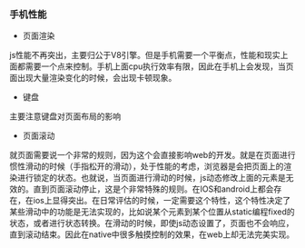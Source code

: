 ### 手机性能

* 页面渲染

js性能不再突出，主要归公于V8引擎。但是手机需要一个平衡点，性能和现实上面都需要一个点来控制。手机上面cpu执行效率有限，因此在手机上会发现，当页面出现大量渲染变化的时候，会出现卡顿现象。

* 键盘

主要注意键盘对页面布局的影响

* 页面滚动

就页面需要说一个非常的规则，因为这个会直接影响web的开发。就是在页面进行惯性滑动的时候（手指松开的滑动），处于性能的考虑，浏览器是会把页面上的渲染进行锁定的状态。也就说，当页面进行滑动的时候，js动态修改上面的元素是无效的。直到页面滚动停止，这是个非常特殊的规则。在IOS和android上都会存在，在ios上显得突出。在日常评估的时候，一定需要这个特性，这个特性决定了某些滑动中的功能是无法实现的，比如说某个元素到某个位置从static编程fixed的状态，或者进行状态转换。在滑动的时候，即使js动态设置了，页面也不会响应，直到滚动结束。因此在native中很多触摸控制的效果，在web上却无法完美实现。





